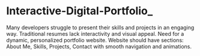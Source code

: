 # Interactive-Digital-Portfolio_
Many developers struggle to present their skills and projects in an engaging way. Traditional resumes lack interactivity and visual appeal. Need for a dynamic, personalized portfolio website. Website should have sections: About Me, Skills, Projects, Contact with smooth navigation and animations.
